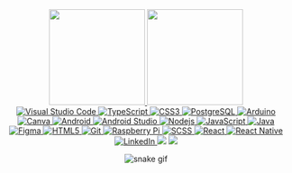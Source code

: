 
 <div align="center">
  <a href="https://github.com/NatHanzMedeiros">
  <img height="170em" src="https://github-readme-stats.vercel.app/api?username=NatHanzMedeiros&show_icons=true&theme=github_dark&include_all_commits=true&count_private=true"/> 
  <img height="170em" src="https://github-readme-stats.vercel.app/api/top-langs/?username=NatHanzMedeiros&langs_count=7&theme=github_dark"/>
</div>
 
 
<div align="center">
  <img alt="Visual Studio Code" src="https://img.shields.io/badge/-Visual%20Studio%20Code-0078D4?style=flat-square&logo=visual%20studio%20code&logoColor=white" />
  <img alt="TypeScript" src="https://img.shields.io/badge/-TypeScript-007ACC?style=flat-square&logo=typescript&logoColor=white" />
  <img alt="CSS3" src="https://img.shields.io/badge/-CSS3-1572B6?style=flat-square&logo=css3&logoColor=white" />
  <img alt="PostgreSQL" src="https://img.shields.io/badge/-PostgreSQL-316192?style=flat-square&logo=postgresql&logoColor=white" />
  <img alt="Arduino" src="https://img.shields.io/badge/-Arduino-00979D?style=flat-square&logo=arduino&logoColor=white" />
  <img alt="Canva" src="https://img.shields.io/badge/-Canva-%2300C4CC?style=flat-square&logo=canva&logoColor=white" />
  <img alt="Android" src="https://img.shields.io/badge/-Android-3DDC84?style=flat-square&logo=android&logoColor=white" />
  <img alt="Android Studio" src="https://img.shields.io/badge/-Android%20Studio-3DDC84?style=flat-square&logo=android%20studio&logoColor=white" />
  <img alt="Nodejs" src="https://img.shields.io/badge/-NodeJs-43853d?style=flat-square&logo=Node.js&logoColor=white" />
  <img alt="JavaScript" src="https://img.shields.io/badge/-JavaScript-F0DB4F?style=flat-square&logo=javascript&logoColor=white" />
  <img alt="Java" src="https://img.shields.io/badge/-Java-ED8B00?style=flat-square&logo=openjdk&logoColor=white" />
  <img alt="Figma" src="https://img.shields.io/badge/-Figma-%23F24E1E?style=flat-square&logo=figma&logoColor=white" />
  <img alt="HTML5" src="https://img.shields.io/badge/-HTML5-E34F26?style=flat-square&logo=html5&logoColor=white" />
  <img alt="Git" src="https://img.shields.io/badge/-Git-F05032?style=flat-square&logo=git&logoColor=white" />
  <img alt="Raspberry Pi" src="https://img.shields.io/badge/-Raspberry%20Pi-C51A4A?style=flat-square&logo=raspberry%20pi&logoColor=white" />
  <img alt="SCSS" src="https://img.shields.io/badge/-SCSS-hotpink?style=flat-square&logo=sass&logoColor=white" />
  <img alt="React" src="https://img.shields.io/badge/-React-20232A?style=flat-square&logo=react&logoColor=61DAFB"/>
  <img alt="React Native" src="https://img.shields.io/badge/-React%20Native-20232A?style=flat-square&logo=react&logoColor=61DAFB" /
</div>

 <br>
  <div align="center"> 
  <a href="https://www.linkedin.com/in/nathanzcrs/">
    <img alt="LinkedIn" src="https://img.shields.io/badge/LinkedIn-0D1117?style=for-the-badge&logo=linkedin&logoColor=0077B5"/>
  </a>
   <a href="https://www.instagram.com/nathancrs_/" target="_blank"><img  src="https://img.shields.io/badge/Instagram-0D1117?style=for-the-badge&logo=instagram&logoColor=E4405F"/></a>
  <a href = "mailto:nathanmedeirosc@gmail.com"><img src="https://img.shields.io/badge/Gmail-0D1117?style=for-the-badge&logo=gmail&logoColor=D14836"/></a>
 
           
![snake gif](https://github.com/NatHanzMedeiros/NatHanzMedeiros/blob/output/github-contribution-grid-snake.svg)
